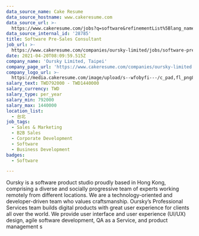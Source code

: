 ```yaml
---
data_source_name: Cake Resume
data_source_hostname: www.cakeresume.com
data_source_url: >-
  https://www.cakeresume.com/jobs?q=software&refinementList%5Blang_name%5D%5B0%5D=English&refinementList%5Bsalary_type%5D=per_year&range%5Bsalary_range%5D%5Bmin%5D=1000000&page=2
data_source_internal_id: '28785'
title: Software Pre-Sales Consultant
job_url: >-
  https://www.cakeresume.com/companies/oursky-limited/jobs/software-pre-sales-consultant-cd209c
date: 2021-04-20T08:09:59.515Z
company_name: 'Oursky Limited, Taipei'
company_page_url: 'https://www.cakeresume.com/companies/oursky-limited'
company_logo_url: >-
  https://media.cakeresume.com/image/upload/s--wfobyfi---/c_pad,fl_png8,h_200,w_200/v1607524607/vnlwbo8k3pjj9vyc7efl.png
salary_text: TWD792000 - TWD1440000
salary_currency: TWD
salary_type: per_year
salary_min: 792000
salary_max: 1440000
location_list:
  - 台北
job_tags:
  - Sales & Marketing
  - B2B Sales
  - Corporate Development
  - Software
  - Business Development
badges:
  - Software

---
```


Oursky is a software product studio proudly based in Hong Kong, comprising a diverse and socially progressive team of experts working remotely from different locations. We are a technology-oriented and developer-driven team who values craftsmanship. Oursky’s Professional Services team builds digital products with great user experience for clients all over the world. We provide user interface and user experience (UI/UX) design, agile software development, QA as a Service, and product management s